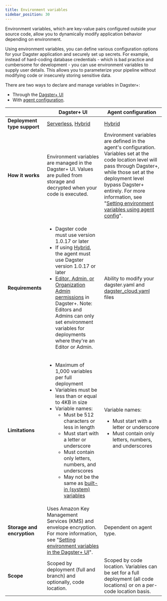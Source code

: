 ```yaml
---
title: Environment variables
sidebar_position: 30
---
```


Environment variables, which are key-value pairs configured outside your source code, allow you to dynamically modify application behavior depending on environment.

Using environment variables, you can define various configuration options for your Dagster application and securely set up secrets. For example, instead of hard-coding database credentials - which is bad practice and cumbersome for development - you can use environment variables to supply user details. This allows you to parameterize your pipeline without modifying code or insecurely storing sensitive data.

There are two ways to declare and manage variables in Dagster+:

* Through the [Dagster+ UI](dagster-ui)
* With [agent configuration](agent-config).

|                             | Dagster+ UI | Agent configuration |
|-----------------------------|-------------|---------------------|
| **Deployment type support** | [Serverless](/dagster-plus/deployment/deployment-types/serverless/), [Hybrid](/dagster-plus/deployment/deployment-types/hybrid/) | [Hybrid](/dagster-plus/deployment/deployment-types/hybrid/) |
| **How it works** | Environment variables are managed in the Dagster+ UI. Values are pulled from storage and decrypted when your code is executed. | Environment variables are defined in the agent's configuration. Variables set at the code location level will pass through Dagster+, while those set at the deployment level bypass Dagster+ entirely. For more information, see "[Setting environment variables using agent config](agent-config)". |
| **Requirements** | <ul><li>Dagster code must use version 1.0.17 or later</li><li>If using [Hybrid](/dagster-plus/deployment/deployment-types/hybrid/), the agent must use Dagster version 1.0.17 or later</li><li>[Editor, Admin, or Organization Admin permissions](/dagster-plus/features/authentication-and-access-control/rbac/user-roles-permissions) in Dagster+. Note: Editors and Admins can only set environment variables for deployments where they're an Editor or Admin.</li></ul> | Ability to modify your dagster.yaml and [dagster_cloud.yaml](/dagster-plus/deployment/code-locations/dagster-cloud-yaml) files |
| **Limitations** | <ul><li>Maximum of 1,000 variables per full deployment</li><li>Variables must be less than or equal to 4KB in size</li><li>Variable names:<ul><li>Must be 512 characters or less in length</li><li>Must start with a letter or underscore</li><li>Must contain only letters, numbers, and underscores</li><li>May not be the same as [built-in (system) variables](built-in)</li></ul></li></ul> | Variable names: <ul><li>Must start with a letter or underscore</li><li>Must contain only letters, numbers, and underscores</li></ul> |
| **Storage and encryption** | Uses Amazon Key Management Services (KMS) and envelope encryption. For more information, see "[Setting environment variables in the Dagster+ UI](dagster-ui#storage-and-encryption)". | Dependent on agent type. |
| **Scope** | Scoped by deployment (full and branch) and optionally, code location. | Scoped by code location. Variables can be set for a full deployment (all code locations) or on a per-code location basis.|

